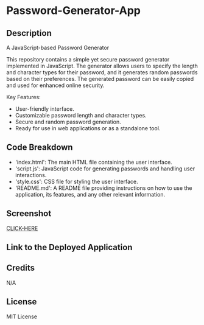 # Password-Generator-App

## Description

A JavaScript-based Password Generator

This repository contains a simple yet secure password generator implemented in JavaScript. The generator allows users to specify the length and character types for their password, and it generates random passwords based on their preferences. The generated password can be easily copied and used for enhanced online security.

Key Features:

- User-friendly interface.
- Customizable password length and character types.
- Secure and random password generation.
- Ready for use in web applications or as a standalone tool.


## Code Breakdown

- 'index.html': The main HTML file containing the user interface.
- 'script.js': JavaScript code for generating passwords and handling user interactions.
- 'style.css': CSS file for styling the user interface.
- 'README.md': A README file providing instructions on how to use the application, its features, and any other relevant information.


## Screenshot


[CLICK-HERE](https://github.com/JMcKenna01/Password-Generator-App/blob/main/Assets/PwG.png)

## Link to the Deployed Application



## Credits
N/A 

## License
MIT License

